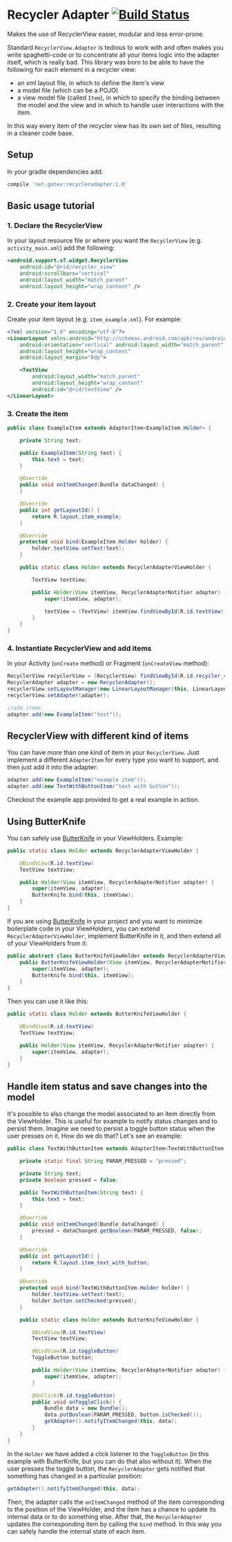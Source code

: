 # Recycler Adapter [![Build Status](https://travis-ci.org/gotev/recycler-adapter.svg?branch=master)](https://travis-ci.org/gotev/recycler-adapter)
Makes the use of RecyclerView easier, modular and less error-prone.

Standard `RecyclerView.Adapter` is tedious to work with and often makes you write spaghetti-code or to concentrate all your items logic into the adapter itself, which is really bad. This library was born to be able to have the following for each element in a recycler view:

* an xml layout file, in which to define the item's view
* a model file (which can be a POJO)
* a view model file (called `Item`), in which to specify the binding between the model and the view and in which to handle user interactions with the item.

In this way every item of the recycler view has its own set of files, resulting in a cleaner code base.

## Setup
In your gradle dependencies add:
```groovy
compile 'net.gotev:recycleradapter:1.0'
```

## Basic usage tutorial
### 1. Declare the RecyclerView
In your layout resource file or where you want the `RecyclerView` (e.g. `activity_main.xml`) add the following:
```xml
<android.support.v7.widget.RecyclerView
    android:id="@+id/recycler_view"
    android:scrollbars="vertical"
    android:layout_width="match_parent"
    android:layout_height="wrap_content" />
```

### 2. Create your item layout
Create your item layout (e.g. `item_example.xml`). For example:
```xml
<?xml version="1.0" encoding="utf-8"?>
<LinearLayout xmlns:android="http://schemas.android.com/apk/res/android"
    android:orientation="vertical" android:layout_width="match_parent"
    android:layout_height="wrap_content"
    android:layout_margin="8dp">

    <TextView
        android:layout_width="match_parent"
        android:layout_height="wrap_content"
        android:id="@+id/textView" />
</LinearLayout>
```

### 3. Create the item
```java
public class ExampleItem extends AdapterItem<ExampleItem.Holder> {

    private String text;

    public ExampleItem(String text) {
        this.text = text;
    }

    @Override
    public void onItemChanged(Bundle dataChanged) {
    }

    @Override
    public int getLayoutId() {
        return R.layout.item_example;
    }

    @Override
    protected void bind(ExampleItem.Holder holder) {
        holder.textView.setText(text);
    }

    public static class Holder extends RecyclerAdapterViewHolder {

        TextView textView;

        public Holder(View itemView, RecyclerAdapterNotifier adapter) {
            super(itemView, adapter);

            textView = (TextView) itemView.findViewById(R.id.textView);
        }
    }
}
```

### 4. Instantiate RecyclerView and add items
In your Activity (`onCreate` method) or Fragment (`onCreateView` method):
```java
RecyclerView recyclerView = (RecyclerView) findViewById(R.id.recycler_view);
RecyclerAdapter adapter = new RecyclerAdapter();
recyclerView.setLayoutManager(new LinearLayoutManager(this, LinearLayoutManager.VERTICAL, false));
recyclerView.setAdapter(adapter);

//add items
adapter.add(new ExampleItem("test"));
```

## RecyclerView with different kind of items
You can have more than one kind of item in your `RecyclerView`. Just implement a different `AdapterItem` for every type you want to support, and then just add it into the adapter:
```java
adapter.add(new ExampleItem("example item"));
adapter.add(new TextWithButtonItem("text with button"));
```

Checkout the example app provided to get a real example in action.

## Using ButterKnife
You can safely use [ButterKnife](https://github.com/JakeWharton/butterknife) in your ViewHolders. Example:
```java
public static class Holder extends RecyclerAdapterViewHolder {

    @BindView(R.id.textView)
    TextView textView;

    public Holder(View itemView, RecyclerAdapterNotifier adapter) {
        super(itemView, adapter);
        ButterKnife.bind(this, itemView);
    }
}
```

If you are using [ButterKnife](https://github.com/JakeWharton/butterknife) in your project and you want to minimize boilerplate code in your ViewHolders, you can extend `RecyclerAdapterViewHolder`, implement ButterKnife in it, and then extend all of your ViewHolders from it:
```java
public abstract class ButterKnifeViewHolder extends RecyclerAdapterViewHolder {
    public ButterKnifeViewHolder(View itemView, RecyclerAdapterNotifier adapter) {
        super(itemView, adapter);
        ButterKnife.bind(this, itemView);
    }
}
```
Then you can use it like this:
```java
public static class Holder extends ButterKnifeViewHolder {

    @BindView(R.id.textView)
    TextView textView;

    public Holder(View itemView, RecyclerAdapterNotifier adapter) {
        super(itemView, adapter);
    }
}
```

## Handle item status and save changes into the model
It's possible to also change the model associated to an item directly from the ViewHolder. This is useful for example to notify status changes and to persist them. Imagine we need to persist a toggle button status when the user presses on it. How do we do that? Let's see an example:
```java
public class TextWithButtonItem extends AdapterItem<TextWithButtonItem.Holder> {

    private static final String PARAM_PRESSED = "pressed";

    private String text;
    private boolean pressed = false;

    public TextWithButtonItem(String text) {
        this.text = text;
    }

    @Override
    public void onItemChanged(Bundle dataChanged) {
        pressed = dataChanged.getBoolean(PARAM_PRESSED, false);
    }

    @Override
    public int getLayoutId() {
        return R.layout.item_text_with_button;
    }

    @Override
    protected void bind(TextWithButtonItem.Holder holder) {
        holder.textView.setText(text);
        holder.button.setChecked(pressed);
    }

    public static class Holder extends ButterKnifeViewHolder {

        @BindView(R.id.textView)
        TextView textView;

        @BindView(R.id.toggleButton)
        ToggleButton button;

        public Holder(View itemView, RecyclerAdapterNotifier adapter) {
            super(itemView, adapter);
        }

        @OnClick(R.id.toggleButton)
        public void onToggleClick() {
            Bundle data = new Bundle();
            data.putBoolean(PARAM_PRESSED, button.isChecked());
            getAdapter().notifyItemChanged(this, data);
        }
    }
}
```
In the `Holder` we have added a click listener to the `ToggleButton` (in this example with ButterKnife, but you can do that also without it). When the user presses the toggle button, the `RecyclerAdapter` gets notified that something has changed in a particular position:
```java
getAdapter().notifyItemChanged(this, data);
```
Then, the adapter calls the `onItemChanged` method of the item corresponding to the position of the ViewHolder, and the item has a chance to update its internal data or to do something else. After that, the `RecyclerAdapter` updates the corresponding item by calling the `bind` method. In this way you can safely handle the internal state of each item.
